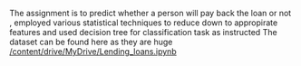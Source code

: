 The assignment is to predict whether a person will pay back the loan or not , employed various 
statistical techniques to reduce down to appropirate features and used decision tree for 
classification task as instructed
The dataset can be found here as they are huge 
[/content/drive/MyDrive/Lending_loans.ipynb](https://drive.google.com/file/d/1OcjLHCHl5nx9h9HSfy-5u82tyVoC3eaY/view?usp=drive_link)
